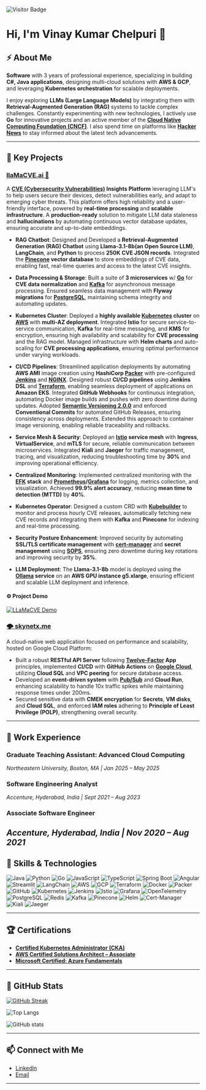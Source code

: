 ![Visitor Badge](https://visitor-badge.laobi.icu/badge?page_id=vk-NEU7)

# Hi, I'm Vinay Kumar Chelpuri 👋

## ⚡ About Me  

**Software** with 3 years of professional experience, specializing in building **C#, Java applications**, designing multi-cloud solutions with **AWS & GCP**, and leveraging **Kubernetes orchestration** for scalable deployments.


I enjoy exploring **LLMs (Large Language Models)** by integrating them with **Retrieval-Augmented Generation (RAG)** systems to tackle complex challenges. Constantly experimenting with new technologies, I actively use **Go** for innovative projects and an active member of the **[Cloud Native Computing Foundation (CNCF)](https://www.cncf.io/)**. I also spend time on platforms like **[Hacker News](https://news.ycombinator.com/)** to stay informed about the latest tech advancements.

---

## 🚀 Key Projects

### **[llaMaCVE.ai 🤖](https://github.com/cyse7125-su24-team10)**  
A **[CVE (Cybersecurity Vulnerabilities)](https://cve.mitre.org/) Insights Platform** leveraging LLM's to help users secure their devices, detect vulnerabilities early, and adapt to emerging cyber threats. This platform offers high reliability and a user-friendly interface, powered by **real-time processing** and **scalable infrastructure**. A **production-ready** solution to mitigate LLM data staleness and **hallucinations** by automating continuous vector database updates, ensuring accurate and up-to-date embeddings.

- **RAG Chatbot**: Designed and Developed a **Retrieval-Augmented Generation (RAG) Chatbot** using **Llama-3.1-8b(an Open Source LLM)**, **LangChain**, and **Python** to process **250K CVE JSON records**. Integrated the **[Pinecone](https://www.pinecone.io/) vector database** to store embeddings of CVE data, enabling fast, real-time queries and access to the latest CVE insights.

- **Data Processing & Storage**: Built a suite of **3 microservices** w/ **[Go](https://go.dev/)** for **CVE data normalization** and **[Kafka](https://kafka.apache.org/)** for asynchronous message processing. Ensured seamless data management with **Flyway migrations** for **[PostgreSQL](https://www.postgresql.org/)**, maintaining schema integrity and automating updates.

- **Kubernetes Cluster**: Deployed a **highly available [Kubernetes](https://kubernetes.io/) cluster** on **[AWS](https://aws.amazon.com/eks/)** with **multi-AZ deployment**. Integrated **Istio** for secure service-to-service communication, **Kafka** for real-time messaging, and **KMS** for encryption, ensuring high availability and scalability for **CVE processing** and the RAG model. Managed infrastructure with **Helm charts** and auto-scaling for **CVE processing applications**, ensuring optimal performance under varying workloads.

- **CI/CD Pipelines**: Streamlined application deployments by automating **AWS AMI** image creation using **HashiCorp [Packer](https://www.packer.io/)** with pre-configured **[Jenkins](https://www.jenkins.io/)** and **[NGINX](https://nginx.org/)**. Designed robust **CI/CD pipelines** using **Jenkins DSL** and **[Terraform](https://www.terraform.io/)**, enabling seamless deployment of applications on **Amazon EKS**. Integrated **GitHub Webhooks** for continuous integration, automating Docker image builds and pushes with zero downtime during updates. Adopted **[Semantic Versioning 2.0.0](https://semver.org/)** and enforced **Conventional Commits** for automated GitHub Releases, ensuring consistency across deployments. Extended this approach to container image versioning, enabling reliable traceability and rollbacks.

- **Service Mesh & Security**: Deployed an **[Istio](https://istio.io/) service mesh** with **Ingress**, **VirtualService**, and **mTLS** for secure, reliable communication between microservices. Integrated **Kiali** and **Jaeger** for traffic management, tracing, and visualization, reducing troubleshooting time by **30%** and improving operational efficiency.

- **Centralized Monitoring**: Implemented centralized monitoring with the **[EFK](https://www.elastic.co/elastic-stack) stack** and **[Prometheus](https://prometheus.io/)/[Grafana](https://grafana.com/)** for logging, metrics collection, and visualization. Achieved **99.9% alert accuracy**, reducing **mean time to detection (MTTD)** by **40%**.

- **Kubernetes Operator**: Designed a custom CRD with **[Kubebuilder](https://book.kubebuilder.io/)** to monitor and process hourly CVE releases, automatically fetching new CVE records and integrating them with **Kafka** and **Pinecone** for indexing and real-time processing.

- **Security Posture Enhancement**: Improved security by automating **SSL/TLS certificate management** with **[cert-manager](https://cert-manager.io/)** and **secret management** using **[SOPS](https://github.com/getsops/sops)**, ensuring zero downtime during key rotations and improving security by **35%**.

- **LLM Deployment**: The **Llama-3.1-8b** model is deployed using the **[Ollama](https://artifacthub.io/packages/helm/ollama-helm/ollama/0.4.0) service** on an **AWS GPU instance g5.xlarge**, ensuring efficient and scalable LLM deployment and inference.

#### ⚙ Project Demo  
[![LLaMaCVE Demo](https://img.youtube.com/vi/WlghN6UE7YA/0.jpg)](https://www.youtube.com/watch?v=WlghN6UE7YA)


### **[🌩️ skynetx.me](https://github.com/cloudapp6225)**  
A cloud-native web application focused on performance and scalability, hosted on Google Cloud Platform:  
- Built a robust **RESTful API Server** following **[Twelve-Factor](https://12factor.net/) App** principles, implemented **CI/CD** with **GitHub Actions** on **[Google Cloud](https://cloud.google.com/)**, utilizing **Cloud SQL** and **VPC peering** for secure database access.  
- Developed an **event-driven system** with **[Pub/Sub](https://cloud.google.com/pubsub/docs/overview)** and **Cloud Run**, enhancing scalability to handle 10x traffic spikes while maintaining response times under 200ms.  
- Secured sensitive data with **CMEK encryption** for **Secrets**, **VM disks**, and **Cloud SQL**, and enforced **IAM roles** adhering to **Principle of Least Privilege (POLP)**, strengthening overall security.  

---

## 💼 Work Experience  

### **Graduate Teaching Assistant: Advanced Cloud Computing**  
*Northeastern University, Boston, MA | Jan 2025 – May 2025*  

### **Software Engineering Analyst**  
*Accenture, Hyderabad, India | Sept 2021 – Aug 2023*    

### **Associate Software Engineer**  
*Accenture, Hyderabad, India | Nov 2020 – Aug 2021*  
---

## 🔧 Skills & Technologies
![Java](https://img.shields.io/badge/Java-ED8B00?logo=java&logoColor=white)
![Python](https://img.shields.io/badge/Python-3776AB?logo=python&logoColor=white)
![Go](https://img.shields.io/badge/Go-00ADD8?logo=go&logoColor=white)
![JavaScript](https://img.shields.io/badge/JavaScript-F7DF1E?logo=javascript&logoColor=black)
![TypeScript](https://img.shields.io/badge/TypeScript-007ACC?logo=typescript&logoColor=white)
![Spring Boot](https://img.shields.io/badge/Spring%20Boot-6DB33F?logo=spring-boot&logoColor=white)
![Angular](https://img.shields.io/badge/Angular-DD0031?logo=angular&logoColor=white)
![Streamlit](https://img.shields.io/badge/Streamlit-FF4B4B?logo=streamlit&logoColor=white)
![LangChain](https://img.shields.io/badge/LangChain-FF5733?logo=chainlink&logoColor=white)
![AWS](https://img.shields.io/badge/Amazon_AWS-232F3E?logo=amazon-aws&logoColor=white)
![GCP](https://img.shields.io/badge/Google_Cloud-4285F4?logo=google-cloud&logoColor=white)
![Terraform](https://img.shields.io/badge/Terraform-623CE4?logo=terraform&logoColor=white)
![Docker](https://img.shields.io/badge/Docker-2496ED?logo=docker&logoColor=white)
![Packer](https://img.shields.io/badge/packer-%23E7EEF0.svg?logo=packer&logoColor=%2302A8EF)
![GitHub](https://img.shields.io/badge/GitHub-181717?logo=github&logoColor=white)
![Kubernetes](https://img.shields.io/badge/Kubernetes-326CE5?logo=kubernetes&logoColor=white)
![Jenkins](https://img.shields.io/badge/Jenkins-D24939?logo=jenkins&logoColor=white)
![Istio](https://img.shields.io/badge/Istio-466BB0?logo=istio&logoColor=white)
![Grafana](https://img.shields.io/badge/Grafana-F46800?logo=grafana&logoColor=white)
![OpenTelemetry](https://img.shields.io/badge/OpenTelemetry-3b82f6?logo=openTelemetry&logoColor=white)
![PostgreSQL](https://img.shields.io/badge/PostgreSQL-336791?logo=postgresql&logoColor=white)
![Redis](https://img.shields.io/badge/Redis-DC382D?logo=redis&logoColor=white)
![Kafka](https://img.shields.io/badge/Kafka-231F20?logo=apache-kafka&logoColor=white)
![Pinecone](https://img.shields.io/badge/Pinecone-00B1B0?logo=pinecone&logoColor=white)
![Helm](https://img.shields.io/badge/Helm-0F1689?logo=helm&logoColor=white)
![Cert-Manager](https://img.shields.io/badge/Cert%20Manager-00A99D?logo=cert-manager&logoColor=white)
![Kiali](https://img.shields.io/badge/Kiali-5F8D61?logo=kiali&logoColor=white)
![Jaeger](https://img.shields.io/badge/Jaeger-00B4B6?logo=jaeger&logoColor=white)



---

## 🏆 Certifications  
- **[Certified Kubernetes Administrator (CKA)](https://www.credly.com/badges/b88a39e3-bc9a-43a1-a597-19bb700b3a50/public_url)**  
- **[AWS Certified Solutions Architect – Associate](https://www.credly.com/badges/a0773eaf-4d97-48d8-960c-48a0cb43abd0/public_url)**
- **[Microsoft Certified: Azure Fundamentals](https://www.credly.com/badges/c0044ba4-af2c-4bd9-ad60-ac8705fd1c4f/public_url)**   

---
## 🥷 GitHub Stats

[![GitHub Streak](https://streak-stats.demolab.com/?user=vk-NEU7)](https://git.io/streak-stats)


![Top Langs](https://github-readme-stats.vercel.app/api/top-langs/?username=vk-NEU7&size_weight=0.5&count_weight=0.5)

![GitHub stats](https://github-readme-stats.vercel.app/api?username=vk-NEU7&show_icons=true&theme=radical)

---

## 📫 Connect with Me  
- [LinkedIn](https://linkedin.com/in/vinaychelpuri) 
- [Email](mailto:chelpuri.v@northeastern.edu)  

---

